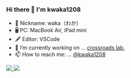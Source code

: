 ### Hi there 👋 I'm kwaka1208

- 💖 Nickname: waka（わか）
- 🖥 PC: MacBook Air, iPad mini
- 🖋 Editor: VSCode
- 🔭 I’m currently working on ... [crossroads lab.](https://crssrds.jp/)
- 📫 How to reach me: ... [@kwaka1208](https://twitter.com/kwaka1208)

<div align="left">
  <a href="https://github.com/kwaka1208">
    <img src="https://github-readme-stats.vercel.app/api/top-langs/?username=kwaka1208&layout=compact&theme=dracula&show_icons=true" />
  </a>
  <a href="https://github.com/kwaka1208">
    <img src="https://github-readme-stats.vercel.app/api?username=kwaka1208&hide=stars,issues&theme=dracula&show_icons=true&line_height=30" />
  </a>
</div>
